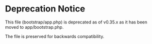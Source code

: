 # Deprecation Notice

This file (bootstrap/app.php) is deprecated as of v0.35.x as it has been moved to app/bootstrap.php.

The file is preserved for backwards compatibility.